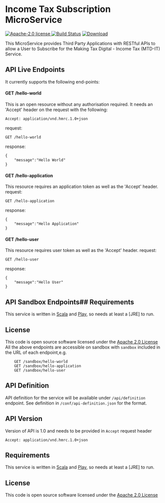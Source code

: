 Income Tax Subscription MicroService
====================================
[![Apache-2.0 license](http://img.shields.io/badge/license-Apache-brightgreen.svg)](http://www.apache.org/licenses/LICENSE-2.0.html)[
![Build Status](https://travis-ci.org/hmrc/income-tax-subscription.svg?branch=master)](https://travis-ci.org/hmrc/income-tax-subscription) [ ![Download](https://api.bintray.com/packages/hmrc/releases/income-tax-subscription/images/download.svg) ](https://bintray.com/hmrc/releases/income-tax-subscription/_latestVersion)

This MicroService provides Third Party Applications with RESTful APIs to allow a User to Subscribe for the Making Tax Digital - Income Tax (MTD-IT) Service.

## API Live Endpoints
It currently supports the following end-points:

#### GET /hello-world

This is an open resource without any authorisation required. It needs an 'Accept' header on the request with the following:
```
Accept: application/vnd.hmrc.1.0+json
```

request:
```
GET /hello-world
```
response:
```
{
    "message":"Hello World"
}
```


#### GET /hello-application
This resource requires an application token as well as the 'Accept' header.
request:
```
GET /hello-application
```
response:
```
{
    "message":"Hello Application"
}
```


#### GET /hello-user
This resource requires user token as well as the 'Accept' header.
request:
```
GET /hello-user
```
response:
```
{
    "message":"Hello User"
}
```

## API Sandbox Endpoints## Requirements

This service is written in [Scala](http://www.scala-lang.org/) and [Play](http://playframework.com/), so needs at least a [JRE] to run.

## License

This code is open source software licensed under the [Apache 2.0 License]("http://www.apache.org/licenses/LICENSE-2.0.html")
All the above endpoints are accessible on sandbox with `sandbox` included in the URL of each endpoint,e.g.
```
    GET /sandbox/hello-world
    GET /sandbox/hello-application
    GET /sandbox/hello-user
```

## API Definition
API definition for the service will be available under `/api/definition` endpoint.
See definition in `/conf/api-definition.json` for the format.

## API Version
Version of API is 1.0 and needs to be provided in `Accept` request header
```
Accept: application/vnd.hmrc.1.0+json
```

## Requirements

This service is written in [Scala](http://www.scala-lang.org/) and [Play](http://playframework.com/), so needs at least a [JRE] to run.

## License

This code is open source software licensed under the [Apache 2.0 License]("http://www.apache.org/licenses/LICENSE-2.0.html")
